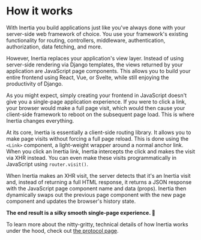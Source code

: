# How it works

With Inertia you build applications just like you've always done with your server-side web framework of choice. You use your framework's existing functionality for routing, controllers, middleware, authentication, authorization, data fetching, and more.

However, Inertia replaces your application's view layer. Instead of using server-side rendering via Django templates, the views returned by your application are JavaScript page components. This allows you to build your entire frontend using React, Vue, or Svelte, while still enjoying the productivity of Django.

As you might expect, simply creating your frontend in JavaScript doesn't give you a single-page application experience. If you were to click a link, your browser would make a full page visit, which would then cause your client-side framework to reboot on the subsequent page load. This is where Inertia changes everything.

At its core, Inertia is essentially a client-side routing library. It allows you to make page visits without forcing a full page reload. This is done using the `<Link>` component, a light-weight wrapper around a normal anchor link. When you click an Inertia link, Inertia intercepts the click and makes the visit via XHR instead. You can even make these visits programmatically in JavaScript using `router.visit()`.

When Inertia makes an XHR visit, the server detects that it's an Inertia visit and, instead of returning a full HTML response, it returns a JSON response with the JavaScript page component name and data (props). Inertia then dynamically swaps out the previous page component with the new page component and updates the browser's history state.

**The end result is a silky smooth single-page experience. :tada:**

To learn more about the nitty-gritty, technical details of how Inertia works under the hood, check out [the protocol page](/guide/the-protocol.md).
